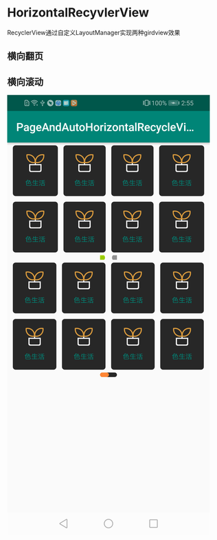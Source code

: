 # HorizontalRecyvlerView
RecyclerView通过自定义LayoutManager实现两种girdview效果

## 横向翻页
## 横向滚动

![img](https://github.com/baiaihan/HorizontalRecyvlerView/blob/master/image/device-2020-09-18-145520.png)
